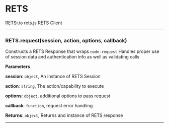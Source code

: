 # RETS

RETSr.io rets.js RETS Client



* * *

### RETS.request(session, action, options, callback) 

Constructs a RETS Response that wraps `node-request`
Handles proper use of session data and authentication
info as well as validating calls

**Parameters**

**session**: `object`, An instance of RETS Session

**action**: `string`, The action/capability to execute

**options**: `object`, additional options to pass request

**callback**: `function`, request error handling

**Returns**: `object`, Returns and instance of RETS response



* * *










